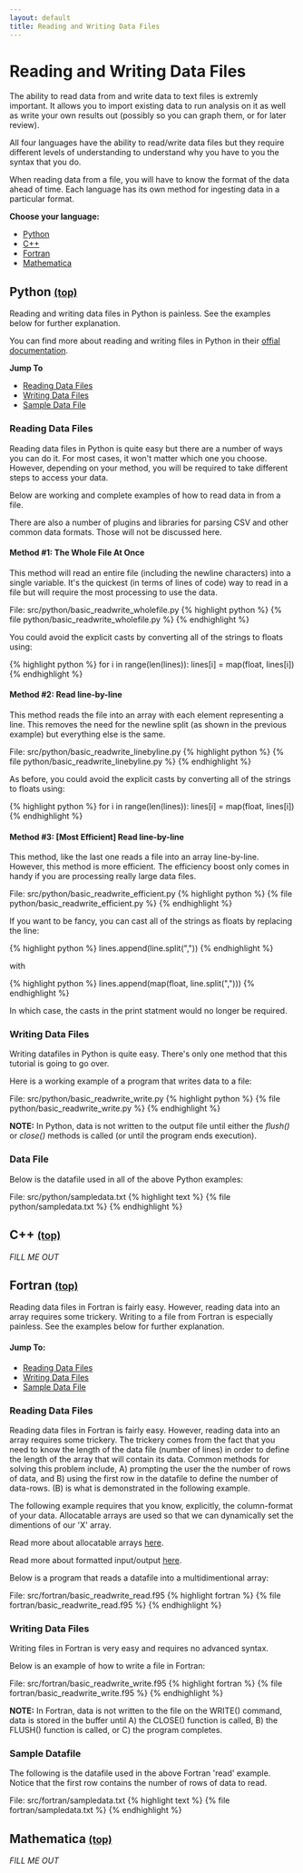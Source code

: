 ```yaml
---
layout: default
title: Reading and Writing Data Files
---
```


# Reading and Writing Data Files

The ability to read data from and write data to text files is extremly important.  It allows you to import existing data to run analysis on it as well as write your own results out (possibly so you can graph them, or for later review).

All four languages have the ability to read/write data files but they require different levels of understanding to understand why you have to you the syntax that you do.

When reading data from a file, you will have to know the format of the data ahead of time.  Each language has its own method for ingesting data in a particular format.

**Choose your language:**

* [Python](#python)
* [C++](#cpp)
* [Fortran](#fortran)
* [Mathematica](#mathematica)

<a name="python"></a>
## Python <small>[(top)](#top)</small>

Reading and writing data files in Python is painless.  See the examples below for further explanation.

You can find more about reading and writing files in Python in their [offial documentation](http://docs.python.org/tutorial/inputoutput.html#reading-and-writing-files).

**Jump To**

* [Reading Data Files](#python-reading)
* [Writing Data Files](#python-writing)
* [Sample Data File](#python-datafile)

<a name="python-reading"></a>
### Reading Data Files

Reading data files in Python is quite easy but there are a number of ways you can do it.  For most cases, it won't matter which one you choose.  However, depending on your method, you will be required to take different steps to access your data.

Below are working and complete examples of how to read data in from a file.

There are also a number of plugins and libraries for parsing CSV and other common data formats.  Those will not be discussed here.

#### Method #1: The Whole File At Once

This method will read an entire file (including the newline characters) into a single variable.  It's the quickest (in terms of lines of code) way to read in a file but will require the most processing to use the data.

File: src/python/basic_readwrite_wholefile.py
{% highlight python %}
{% file python/basic_readwrite_wholefile.py %}
{% endhighlight %}

You could avoid the explicit casts by converting all of the strings to floats using:

{% highlight python %}
for i in range(len(lines)):
	lines[i] = map(float, lines[i])
{% endhighlight %}

#### Method #2: Read line-by-line

This method reads the file into an array with each element representing a line.  This removes the need for the newline split (as shown in the previous example) but everything else is the same.

File: src/python/basic_readwrite_linebyline.py
{% highlight python %}
{% file python/basic_readwrite_linebyline.py %}
{% endhighlight %}

As before, you could avoid the explicit casts by converting all of the strings to floats using:

{% highlight python %}
for i in range(len(lines)):
	lines[i] = map(float, lines[i])
{% endhighlight %}

#### Method #3: \[Most Efficient\] Read line-by-line

This method, like the last one reads a file into an array line-by-line.  However, this method is more efficient.  The efficiency boost only comes in handy if you are processing really large data files.

File: src/python/basic_readwrite_efficient.py
{% highlight python %}
{% file python/basic_readwrite_efficient.py %}
{% endhighlight %}

If you want to be fancy, you can cast all of the strings as floats by replacing the line:

{% highlight python %}
lines.append(line.split(","))
{% endhighlight %}

with

{% highlight python %}
lines.append(map(float, line.split(",")))
{% endhighlight %}

In which case, the casts in the print statment would no longer be required.

<a name="python-writing"></a>
### Writing Data Files

Writing datafiles in Python is quite easy.  There's only one method that this tutorial is going to go over.

Here is a working example of a program that writes data to a file:

File: src/python/basic_readwrite_write.py
{% highlight python %}
{% file python/basic_readwrite_write.py %}
{% endhighlight %}

**NOTE:** In Python, data is not written to the output file until either the *flush()* or *close()* methods is called (or until the program ends execution).

<a name="python-datafile"></a>
### Data File

Below is the datafile used in all of the above Python examples:

File: src/python/sampledata.txt
{% highlight text %}
{% file python/sampledata.txt %}
{% endhighlight %}

<a name="cpp"></a>
## C++ <small>[(top)](#top)</small>

*FILL ME OUT*

<a name="fortran"></a>
## Fortran <small>[(top)](#top)</small>

Reading data files in Fortran is fairly easy.  However, reading data into an array requires some trickery.  Writing to a file from Fortran is especially painless.  See the examples below for further explanation.

#### Jump To:
* [Reading Data Files](#fortran-reading)
* [Writing Data Files](#fortran-writing)
* [Sample Data File](#fortran-datafile)

<a name="fortran-reading"></a>
### Reading Data Files

Reading data files in Fortran is fairly easy.  However, reading data into an array requires some trickery.  The trickery comes from the fact that you need to know the length of the data file (number of lines) in order to define the length of the array that will contain its data.  Common methods for solving this problem include, A) prompting the user the the number of rows of data, and B) using the first row in the datafile to define the number of data-rows.  (B) is what is demonstrated in the following example.

The following example requires that you know, explicitly, the column-format of your data.  Allocatable arrays are used so that we can dynamically set the dimentions of our 'X' array.

Read more about allocatable arrays [here](http://wikis.sun.com/display/openmp/Fortran+Allocatable+Arrays).

Read more about formatted input/output [here](http://www.cs.mtu.edu/~shene/COURSES/cs201/NOTES/chap05/format.html).

Below is a program that reads a datafile into a multidimentional array:

File: src/fortran/basic_readwrite_read.f95
{% highlight fortran %}
{% file fortran/basic_readwrite_read.f95 %}
{% endhighlight %}

<a name="fortran-writing"></a>
### Writing Data Files

Writing files in Fortran is very easy and requires no advanced syntax.

Below is an example of how to write a file in Fortran:

File: src/fortran/basic_readwrite_write.f95
{% highlight fortran %}
{% file fortran/basic_readwrite_write.f95 %}
{% endhighlight %}

**NOTE:** In Fortran, data is not written to the file on the WRITE() command, data is stored in the buffer until A) the CLOSE() function is called, B) the FLUSH() function is called, or C) the program completes.

<a name="fortran-datafile"></a>
### Sample Datafile

The following is the datafile used in the above Fortran 'read' example.  Notice that the first row contains the number of rows of data to read.

File: src/fortran/sampledata.txt
{% highlight text %}
{% file fortran/sampledata.txt %}
{% endhighlight %}

<a name="mathematica"></a>
## Mathematica <small>[(top)](#top)</small>

*FILL ME OUT*
